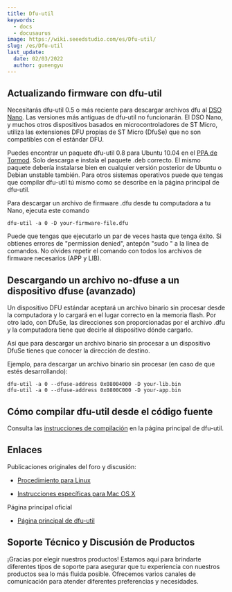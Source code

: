```yaml
---
title: Dfu-util
keywords:
  - docs
  - docusaurus
image: https://wiki.seeedstudio.com/es/Dfu-util/
slug: /es/Dfu-util
last_update:
  date: 02/03/2022
  author: gunengyu
---
```


## Actualizando firmware con dfu-util

Necesitarás dfu-util 0.5 o más reciente para descargar archivos dfu al [DSO Nano](/DSO_Nano "DSO Nano").
Las versiones más antiguas de dfu-util no funcionarán. El DSO Nano, y muchos otros dispositivos basados en microcontroladores de ST Micro, utiliza las extensiones DFU propias de ST Micro (DfuSe) que no son compatibles con el estándar DFU.

Puedes encontrar un paquete dfu-util 0.8 para Ubuntu 10.04 en el [PPA de Tormod](https://launchpad.net/~tormodvolden/+archive/ppa/+packages?field.series_filter=lucid). Solo descarga e instala el paquete .deb correcto. El mismo paquete debería instalarse bien en cualquier versión posterior de Ubuntu o Debian unstable también. Para otros sistemas operativos puede que tengas que compilar dfu-util tú mismo como se describe en la página principal de dfu-util.

Para descargar un archivo de firmware .dfu desde tu computadora a tu Nano, ejecuta este comando

```
dfu-util -a 0 -D your-firmware-file.dfu
```

Puede que tengas que ejecutarlo un par de veces hasta que tenga éxito. Si obtienes errores de "permission denied", antepón "sudo " a la línea de comandos.
No olvides repetir el comando con todos los archivos de firmware necesarios (APP y LIB).

## Descargando un archivo no-dfuse a un dispositivo dfuse (avanzado)

Un dispositivo DFU estándar aceptará un archivo binario sin procesar desde la computadora y lo cargará en el lugar correcto en la memoria flash.
Por otro lado, con DfuSe, las direcciones son proporcionadas por el archivo .dfu y la computadora tiene que decirle al dispositivo dónde cargarlo.

Así que para descargar un archivo binario sin procesar a un dispositivo DfuSe tienes que conocer la dirección de destino.

Ejemplo, para descargar un archivo binario sin procesar (en caso de que estés desarrollando):

```
dfu-util -a 0 --dfuse-address 0x08004000 -D your-lib.bin
dfu-util -a 0 --dfuse-address 0x0800C000 -D your-app.bin
```

## Cómo compilar dfu-util desde el código fuente

Consulta las [instrucciones de compilación](http://dfu-util.sourceforge.net/build.html) en la página principal de dfu-util.

## Enlaces

Publicaciones originales del foro y discusión:

* [Procedimiento para Linux](https://forum.seeedstudio.com/viewtopic.php?f=12&amp;t=1353&amp;start=10)

* [Instrucciones específicas para Mac OS X](https://forum.seeedstudio.com/viewtopic.php?f=12&amp;t=1364)

Página principal oficial

* [Página principal de dfu-util](http://dfu-util.sourceforge.net/)

## Soporte Técnico y Discusión de Productos

¡Gracias por elegir nuestros productos! Estamos aquí para brindarte diferentes tipos de soporte para asegurar que tu experiencia con nuestros productos sea lo más fluida posible. Ofrecemos varios canales de comunicación para atender diferentes preferencias y necesidades.

<div class="button_tech_support_container">
<a href="https://forum.seeedstudio.com/" class="button_forum"></a> 
<a href="https://www.seeedstudio.com/contacts" class="button_email"></a>
</div>

<div class="button_tech_support_container">
<a href="https://discord.gg/eWkprNDMU7" class="button_discord"></a> 
<a href="https://github.com/Seeed-Studio/wiki-documents/discussions/69" class="button_discussion"></a>
</div>